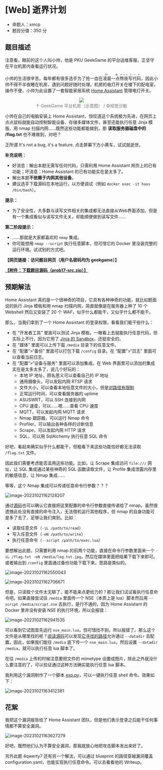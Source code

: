 # [Web] 逝界计划

- 命题人：xmcp
- 题目分值：350 分

## 题目描述

<p>注意看，眼前的这个人叫小帅，他是 PKU GeekGame 的平台运维客服，正坚守在平台机房内查看运行状况。</p>
<p>小帅的生活很辛苦。每年都有很多选手为了抢一血在<ruby>凌晨一点<rt>25時</rt></ruby><ruby>熬夜<rt>ナイト</rt></ruby><ruby>写代码<rt>コード</rt></ruby>，因此小帅不得不半夜睡在机房，遇到问题好随时处理。机房的电灯开关在楼下的配电室，操作不便，小帅为此设置了一套智能家居系统 <a target="_blank" rel="noopener noreferrer" href="https://www.home-assistant.io/">Home Assistant</a> 管理电灯开关。</p>
<p><center><p>
    <img src="./media/web-hass-meme.jpg" style="max-width: 100%; max-height: 350px"><br>
    <span style="opacity: .6">↑ GeekGame 平台机房（示意图） / &copy;视觉沙勒</span>
</p></center></p>
<p>小帅在自己的电脑安装上 Home Assistant，惊叹道这个系统极为先进，在网页上点点鼠标就能自动控制智能设备、存储多媒体文件，甚至还能执行任意 Jinja 模版、用 nmap 扫描内网……既然这些功能都能做到，那 <strong>读取服务器磁盘中的 /flag.txt</strong> 也不难做到，对吧？</p>
<p>正所谓 It's not a bug, it's a feature. 点击屏幕下方小黄车，试试就逝世。</p>
<p><strong>补充说明：</strong></p>
<ul>
<li>好消息：解出本题无需写任何代码，只需利用 Home Assistant 网页上的已有功能；坏消息：Home Assistant 的已有功能实在是太多了。</li>
<li>解出本题<strong>不依赖于内网其他设备</strong>。</li>
<li>建议选手下载源码在本地运行，以方便调试（例如 <code>docker exec -it hass /bin/bash</code>）。</li>
</ul>
<div class="well">
<p><strong>提示：</strong></p>
<ul>
<li>为了安全性，大多数与读写文件相关的集成都无法直接从Web界面添加。但是有一个集成看似与读写文件无关，却能顺便做到读写文件……</li>
</ul>
<p><strong>第二阶段提示：</strong></p>
<ul>
<li>……那就是大家都喜欢的 <code>nmap</code> 集成。</li>
<li>你可能想用 <code>nmap --script</code> 执行任意脚本，但可惜它的 Docker 里没装完整的运行环境。试试别的方式吧。</li>
</ul>
</div>

**【网页链接：访问题目网页（用户名密码均为 geekgame）】**

**[【附件：下载题目源码（prob17-src.zip）】](attachment/prob17-src.zip)**

## 预期解法

Home Assistant 真的是一个很神奇的项目，它具有各种神奇的功能，就比如题面说的执行 Jinja 模板和用 nmap 扫描内网，简直就像是在服务器上种了 10 个 Webshell 然后又安装了 20 个 WAF，似乎什么都能干，又似乎什么都不能干。

那么，当我们拿到了一个 Home Assistant 的登录权限，看看我们能干些什么：

- 在 “开发者工具” 里面可以测试 Jinja 模板。一眼看上去就能执行任意代码，但实际上不行，因为它用了 [Jinja 的 Sandbox](https://jinja.palletsprojects.com/en/3.1.x/sandbox/)，还挺安全的。
- 在 “媒体” 里面可以上传下载 `/media` 目录下的任意文件。
- 在 “配置”>“备份” 里面可以打包下载 `/config` 目录。在 “配置”>“日志” 里面可以查看当前日志。
- 在 “配置”>“设备与服务” 里面可以添加集成。在 Web 界面里可以添加的集成实在是太多太多了，说几个好玩的：
  - 本地 IP 地址，顾名思义可以查看自己的 IP 地址
  - 通用摄像头，可以发起内网 RTSP 请求
  - 文件大小，可以查看本地任意文件的大小，但是[对路径有限制](https://github.com/home-assistant/core/blob/dev/homeassistant/components/filesize/config_flow.py#L30)
  - 正常运行时间，可以查看服务器的 uptime
  - ASUSWRT，可以 SSH 连接到内网
  - CPU 速度，可以……嗯……查看 CPU 速度
  - MQTT，可以发起内网 MQTT 请求
  - Nmap 跟踪器，可以运行 Nmap 命令
  - Profiler，可以输出各种各样的诊断信息
  - Scrape，可以发起内网 HTTP 请求
  - SQL，可以用 SqlAlchemy 执行任意 SQL 命令

好吧，看起来确实似乎什么都能干，但粗看下来这些功能恰好都无法读取 `/flag.txt` 文件。

因此我们需要考虑能否滥用这些功能。比如，让 Scrape 集成访问 `file:///` 网址，让 SQL 集成通过某些神奇的 SQL 函数读取文件，让 Profile 集成泄露内存里的敏感信息，让 Nmap 集成……

等等，这个 Nmap 集成可以传递任意命令行参数？？？

![image-20231021162128207](assets/image-20231021162128207.png)

通过[源码](https://github.com/home-assistant/core/blob/dev/homeassistant/components/nmap_tracker/__init__.py#L312)也可以确认它直接把这里配置的命令行参数直接传递给了 nmap。虽然很遗憾此处没有直接的命令注入，无法借机运行其他程序，但 nmap 的自身功能可是多了去了，足够让我们爽到。比如：

- 读取任意文件（`-iL /path/to/read`）
- 写入任意文件（`-oN /path/to/write`）
- 执行任意命令（`--script /path/to/exec.lua`）

要想解出此题，只需要利用 nmap 的前两个功能，直接在命令行参数里面来一个 `-iL /flag.txt -oN /media/log.txt.jpg`，然后在媒体里面把结果下载下来即可。或者输出到 `/config` 里面通过备份功能下载下来，思路是类似的。

![image-20231021162550043](assets/image-20231021162550043.png)

![image-20231021162706671](assets/image-20231021162706671.png)

但是，只读取个文件太无聊了，能不能来点更给力的？那让我们试试看执行任意命令吧。如果直接尝试往 `/media` 里面传一个 NSE（本质上是 lua）脚本然后用 `--script /media/script.nse` 去执行，是行不通的，因为 Home Assistant 的 Docker 里并没有安装 NSE 的执行环境，所以会报错：

![image-20231021162941535](assets/image-20231021162941535.png)

可以看到它试图首先运行 `nse_main.lua`，但可惜找不到，所以报错了。那么这个文件是从哪里找的呢？[阅读源码](https://github.com/nmap/nmap/blob/master/nmap.cc#L2583)可以发现[它寻找的路径](https://github.com/nmap/nmap/blob/master/nmap.cc#L2656)允许通过 `--datadir` 去配置。因此，如果我们能往 `/media` 底下传一个 `nse_main.lua`，然后设置 `--datadir /media`，就可以执行任意 lua 脚本了。

在往 `/media` 上传的时候注意要把文件的 mimetype 设置成图片，除此之外就没什么要注意的了，可以验证通过这种方法确实能执行任意 lua 脚本。

我利用这个漏洞制作了一个脚本 [exp.py](sol/exp.py)，可以一键执行任意 shell 命令。效果如下：

![image-20231021163412381](assets/image-20231021163412381.png)

## 花絮

我把这个漏洞报告给了 Home Assistant 团队，但是他们表示登录之后能干任何事情都不算安全漏洞。

![image-20231021163627279](assets/image-20231021163627279.png)

好吧，既然他们认为不算安全漏洞，那我就放心地把攻击脚本发出来好了。

另外此题 4qwerty7 还有另一个解法，可以通过 blueprint 的路径穿越漏洞覆盖 configuration.yaml，也能实现执行任意命令。可以去看看他的 Writeup。